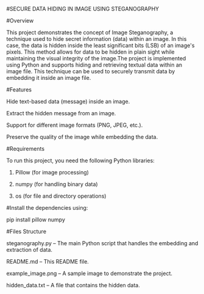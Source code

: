 #SECURE DATA HIDING IN IMAGE USING STEGANOGRAPHY


#Overview

This project demonstrates the concept of Image Steganography, a technique used to hide secret information (data) within an image. In this case, the data is hidden inside the least significant bits (LSB) of an image's pixels. This method allows for data to be hidden in plain sight while maintaining the visual integrity of the image.The project is implemented using Python and supports hiding and retrieving textual data within an image file. This technique can be used to securely transmit data by embedding it inside an image file.


#Features

Hide text-based data (message) inside an image.

Extract the hidden message from an image.

Support for different image formats (PNG, JPEG, etc.).

Preserve the quality of the image while embedding the data.


#Requirements

To run this project, you need the following Python libraries:

1. Pillow (for image processing)
  
2. numpy (for handling binary data)

3. os (for file and directory operations)


#Install the dependencies using:

pip install pillow numpy


#Files Structure

steganography.py – The main Python script that handles the embedding and extraction of data.

README.md – This README file.

example_image.png – A sample image to demonstrate the project.

hidden_data.txt – A file that contains the hidden data.


